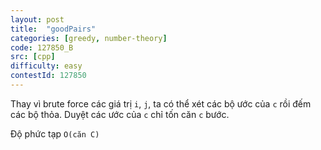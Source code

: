 ```yaml
---
layout: post
title:  "goodPairs"
categories: [greedy, number-theory]
code: 127850_B
src: [cpp]
difficulty: easy
contestId: 127850
---
```


Thay vì brute force các giá trị `i`, `j`, ta có thể xét các bộ ước của `c` rồi đếm các bộ thỏa. Duyệt các ước của `c` chỉ tốn căn `c` bước.

Độ phức tạp `O(căn C)`
